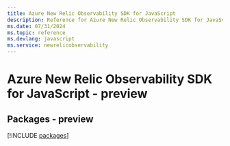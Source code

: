 ```yaml
---
title: Azure New Relic Observability SDK for JavaScript
description: Reference for Azure New Relic Observability SDK for JavaScript
ms.date: 07/31/2024
ms.topic: reference
ms.devlang: javascript
ms.service: newrelicobservability
---
```

# Azure New Relic Observability SDK for JavaScript - preview
## Packages - preview
[!INCLUDE [packages](new-relic-observability-index.md)]